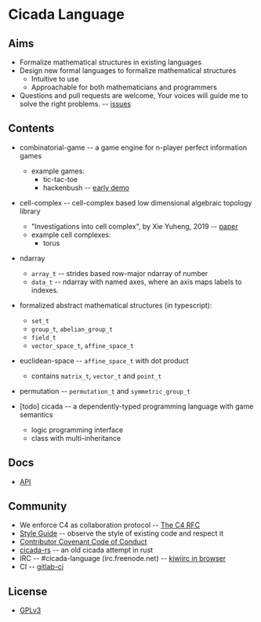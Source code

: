 # Cicada Language

## Aims

- Formalize mathematical structures in existing languages
- Design new formal languages to formalize mathematical structures
  - Intuitive to use
  - Approachable for both mathematicians and programmers
- Questions and pull requests are welcome, Your voices will guide me to solve the right problems.
  -- [issues](https://github.com/xieyuheng/cicada/issues)

## Contents

- combinatorial-game -- a game engine for n-player perfect information games
  - example games:
    - tic-tac-toe
    - hackenbush
      -- [early demo](http://hackenbush.combinatorial-game.surge.sh/)

- cell-complex -- cell-complex based low dimensional algebraic topology library
  - "Investigations into cell complex", by Xie Yuheng, 2019
    -- [paper](https://xieyuheng.github.io/writing/investigations-into-cell-complex.html)
  - example cell complexes:
    - torus

- ndarray
  - `array_t` -- strides based row-major ndarray of number
  - `data_t` -- ndarray with named axes, where an axis maps labels to indexes.

- formalized abstract mathematical structures (in typescript):
  - `set_t`
  - `group_t`, `abelian_group_t`
  - `field_t`
  - `vector_space_t`, `affine_space_t`

- euclidean-space -- `affine_space_t` with dot product
  - contains `matrix_t`, `vector_t` and `point_t`

- permutation -- `permutation_t` and `symmetric_group_t`

- [todo] cicada -- a dependently-typed programming language with game semantics
  - logic programming interface
  - class with multi-inheritance

## Docs

- [API](http://api.cicada.surge.sh)

## Community

- We enforce C4 as collaboration protocol -- [The C4 RFC](https://rfc.zeromq.org/spec:42/C4)
- [Style Guide](STYLE-GUIDE.md) -- observe the style of existing code and respect it
- [Contributor Covenant Code of Conduct](CODE-OF-CONDUCT.md)
- [cicada-rs](http://github.com/xieyuheng/cicada-rs) -- an old cicada attempt in rust
- IRC -- #cicada-language (irc.freenode.net)
  -- [kiwiirc in browser](https://kiwiirc.com/nextclient/irc.freenode.net/#cicada-language)
- CI -- [gitlab-ci](https://gitlab.com/xieyuheng/cicada/pipelines)

## License

- [GPLv3](LICENSE)
